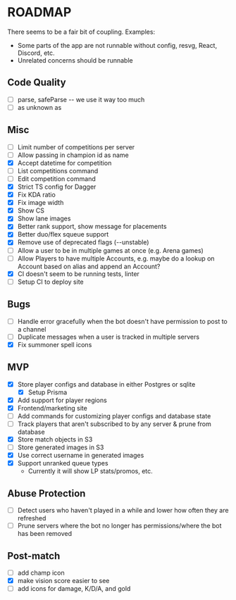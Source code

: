 # ROADMAP

There seems to be a fair bit of coupling. Examples:

- Some parts of the app are not runnable without config, resvg, React, Discord,
  etc.
- Unrelated concerns should be runnable

## Code Quality

- [ ] parse, safeParse -- we use it way too much
- [ ] as unknown as

## Misc

- [ ] Limit number of competitions per server
- [ ] Allow passing in champion id as name
- [x] Accept datetime for competition
- [ ] List competitions command
- [ ] Edit competition command
- [x] Strict TS config for Dagger
- [x] Fix KDA ratio
- [x] Fix image width
- [x] Show CS
- [x] Show lane images
- [x] Better rank support, show message for placements
- [x] Better duo/flex squeue support
- [x] Remove use of deprecated flags (--unstable)
- [ ] Allow a user to be in multiple games at once (e.g. Arena games)
- [ ] Allow Players to have multiple Accounts, e.g. maybe do a lookup on Account based on alias and append an Account?
- [x] CI doesn't seem to be running tests, linter
- [ ] Setup CI to deploy site

## Bugs

- [ ] Handle error gracefully when the bot doesn't have permission to post to a
      channel
- [ ] Duplicate messages when a user is tracked in multiple servers
- [x] Fix summoner spell icons

## MVP

- [x] Store player configs and database in either Postgres or sqlite
  - [x] Setup Prisma
- [x] Add support for player regions
- [x] Frontend/marketing site
- [ ] Add commands for customizing player configs and database state
- [ ] Track players that aren't subscribed to by any server & prune from
      database
- [x] Store match objects in S3
- [ ] Store generated images in S3
- [x] Use correct username in generated images
- [x] Support unranked queue types
  - Currently it will show LP stats/promos, etc.

## Abuse Protection

- [ ] Detect users who haven't played in a while and lower how often they are
      refreshed
- [ ] Prune servers where the bot no longer has permissions/where the bot has been
      removed

## Post-match

- [ ] add champ icon
- [x] make vision score easier to see
- [ ] add icons for damage, K/D/A, and gold
